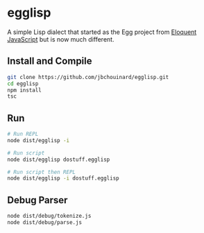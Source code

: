 # egglisp

A simple Lisp dialect that started as the Egg project from [Eloquent JavaScript](https://eloquentjavascript.net/)
but is now much different.

## Install and Compile

```bash
git clone https://github.com/jbchouinard/egglisp.git
cd egglisp
npm install
tsc
```

## Run

```bash
# Run REPL
node dist/egglisp -i

# Run script
node dist/egglisp dostuff.egglisp

# Run script then REPL
node dist/egglisp -i dostuff.egglisp
```

## Debug Parser
```bash
node dist/debug/tokenize.js
node dist/debug/parse.js
```
